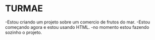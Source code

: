 # TURMAE
-Estou criando um projeto sobre um comercio de frutos do mar.
-Estou começando agora e estou usando HTML.
-no momento estou fazendo sozinho o projeto.
